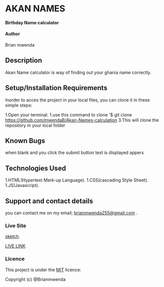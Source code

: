 # AKAN NAMES

#### Birthday Name calculator


#### Author
Brian mwenda

## Description
Akan Name calculator is way of finding out your ghania name correctly.

## Setup/Installation Requirements
 Inorder to acces the project in your local files, you can clone it in these simple steps:

1.Open your terminal.
1.use this command to clone '$ git clone https://github.com/mwendaB/Akan-Names-calculation
3.This will clone the repository in your local folder

## Known Bugs
when blank and you click the submit button text is displayed appers
## Technologies Used
1.HTML(Hypertext Mark-up Language).
1.CSS(cascading Style Sheet).
1.JS(Javascript).


## Support and contact details
you can contact me on my email; brianmwenda255@gmail.com .

### Live Site
[sketch](https://www.figma.com/file/iYtRpW0zrLgPZd2KmaRztY/Untitled?node-id=0%3A1).

[LIVE LINK](https://mwendab.github.io/Akan-Names-calculation/)

### Licence
This project is under the  [MIT](LICENSE) licence:<br>

Copyright (c) @Brianmwenda